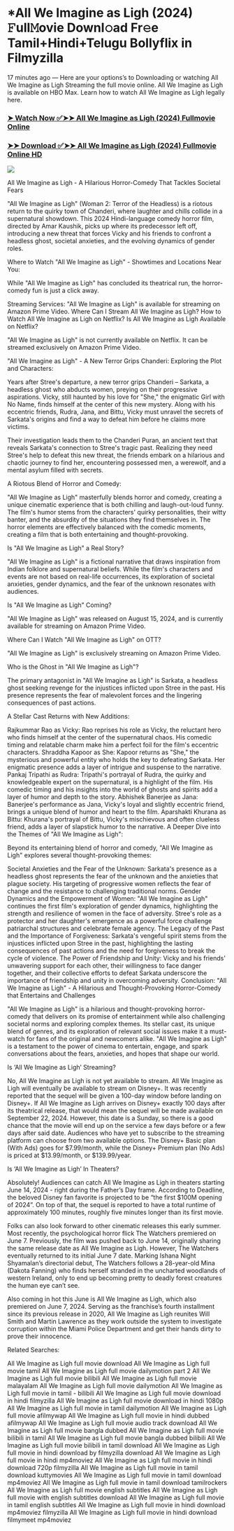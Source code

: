 # *All We Imagine as Ligh (2024) 𝙵ull𝙼ovie Downl𝚘ad Fr𝚎e Tamil+Hindi+Telugu Bollyflix in Filmyzilla
17 minutes ago — Here are your options’s to Downloading or watching All We Imagine as Ligh Streaming the full movie online. All We Imagine as Ligh is available on HBO Max. Learn how to watch All We Imagine as Ligh legally here.


### [➤ Watch Now ✅➤➤ All We Imagine as Ligh (2024) Fullmovie Online](https://t.co/aMbVMKIsDm)

### [➤➤ Download ✅➤➤ All We Imagine as Ligh (2024) Fullmovie Online HD](https://t.co/aMbVMKIsDm)

<p dir="auto"><a href="https://t.co/aMbVMKIsDm" title="PLAY NOW" rel="nofollow"><img src="https://i.imgur.com/jhNGoEt.gif" style="max-width: 100%;"></a></p>


All We Imagine as Ligh - A Hilarious Horror-Comedy That Tackles Societal Fears

"All We Imagine as Ligh" (Woman 2: Terror of the Headless) is a riotous return to the quirky town of Chanderi, where laughter and chills collide in a supernatural showdown. This 2024 Hindi-language comedy horror film, directed by Amar Kaushik, picks up where its predecessor left off, introducing a new threat that forces Vicky and his friends to confront a headless ghost, societal anxieties, and the evolving dynamics of gender roles.

Where to Watch "All We Imagine as Ligh" - Showtimes and Locations Near You:

While "All We Imagine as Ligh" has concluded its theatrical run, the horror-comedy fun is just a click away.

Streaming Services: "All We Imagine as Ligh" is available for streaming on Amazon Prime Video.
Where Can I Stream All We Imagine as Ligh? How to Watch All We Imagine as Ligh on Netflix? Is All We Imagine as Ligh Available on Netflix?

"All We Imagine as Ligh" is not currently available on Netflix. It can be streamed exclusively on Amazon Prime Video.

"All We Imagine as Ligh" - A New Terror Grips Chanderi: Exploring the Plot and Characters:

Years after Stree's departure, a new terror grips Chanderi – Sarkata, a headless ghost who abducts women, preying on their progressive aspirations. Vicky, still haunted by his love for "She," the enigmatic Girl with No Name, finds himself at the center of this new mystery. Along with his eccentric friends, Rudra, Jana, and Bittu, Vicky must unravel the secrets of Sarkata's origins and find a way to defeat him before he claims more victims.

Their investigation leads them to the Chanderi Puran, an ancient text that reveals Sarkata's connection to Stree's tragic past. Realizing they need Stree's help to defeat this new threat, the friends embark on a hilarious and chaotic journey to find her, encountering possessed men, a werewolf, and a mental asylum filled with secrets.

A Riotous Blend of Horror and Comedy:

"All We Imagine as Ligh" masterfully blends horror and comedy, creating a unique cinematic experience that is both chilling and laugh-out-loud funny. The film's humor stems from the characters' quirky personalities, their witty banter, and the absurdity of the situations they find themselves in. The horror elements are effectively balanced with the comedic moments, creating a film that is both entertaining and thought-provoking.

Is "All We Imagine as Ligh" a Real Story?

"All We Imagine as Ligh" is a fictional narrative that draws inspiration from Indian folklore and supernatural beliefs. While the film's characters and events are not based on real-life occurrences, its exploration of societal anxieties, gender dynamics, and the fear of the unknown resonates with audiences.

Is "All We Imagine as Ligh" Coming?

"All We Imagine as Ligh" was released on August 15, 2024, and is currently available for streaming on Amazon Prime Video.

Where Can I Watch "All We Imagine as Ligh" on OTT?

"All We Imagine as Ligh" is exclusively streaming on Amazon Prime Video.

Who is the Ghost in "All We Imagine as Ligh"?

The primary antagonist in "All We Imagine as Ligh" is Sarkata, a headless ghost seeking revenge for the injustices inflicted upon Stree in the past. His presence represents the fear of malevolent forces and the lingering consequences of past actions.

A Stellar Cast Returns with New Additions:

Rajkummar Rao as Vicky: Rao reprises his role as Vicky, the reluctant hero who finds himself at the center of the supernatural chaos. His comedic timing and relatable charm make him a perfect foil for the film's eccentric characters.
Shraddha Kapoor as She: Kapoor returns as "She," the mysterious and powerful entity who holds the key to defeating Sarkata. Her enigmatic presence adds a layer of intrigue and suspense to the narrative.
Pankaj Tripathi as Rudra: Tripathi's portrayal of Rudra, the quirky and knowledgeable expert on the supernatural, is a highlight of the film. His comedic timing and his insights into the world of ghosts and spirits add a layer of humor and depth to the story.
Abhishek Banerjee as Jana: Banerjee's performance as Jana, Vicky's loyal and slightly eccentric friend, brings a unique blend of humor and heart to the film.
Aparshakti Khurana as Bittu: Khurana's portrayal of Bittu, Vicky's mischievous and often clueless friend, adds a layer of slapstick humor to the narrative.
A Deeper Dive into the Themes of "All We Imagine as Ligh":

Beyond its entertaining blend of horror and comedy, "All We Imagine as Ligh" explores several thought-provoking themes:

Societal Anxieties and the Fear of the Unknown: Sarkata's presence as a headless ghost represents the fear of the unknown and the anxieties that plague society. His targeting of progressive women reflects the fear of change and the resistance to challenging traditional norms.
Gender Dynamics and the Empowerment of Women: "All We Imagine as Ligh" continues the first film's exploration of gender dynamics, highlighting the strength and resilience of women in the face of adversity. Stree's role as a protector and her daughter's emergence as a powerful force challenge patriarchal structures and celebrate female agency.
The Legacy of the Past and the Importance of Forgiveness: Sarkata's vengeful spirit stems from the injustices inflicted upon Stree in the past, highlighting the lasting consequences of past actions and the need for forgiveness to break the cycle of violence.
The Power of Friendship and Unity: Vicky and his friends' unwavering support for each other, their willingness to face danger together, and their collective efforts to defeat Sarkata underscore the importance of friendship and unity in overcoming adversity.
Conclusion: "All We Imagine as Ligh" - A Hilarious and Thought-Provoking Horror-Comedy that Entertains and Challenges

"All We Imagine as Ligh" is a hilarious and thought-provoking horror-comedy that delivers on its promise of entertainment while also challenging societal norms and exploring complex themes. Its stellar cast, its unique blend of genres, and its exploration of relevant social issues make it a must-watch for fans of the original and newcomers alike. "All We Imagine as Ligh" is a testament to the power of cinema to entertain, engage, and spark conversations about the fears, anxieties, and hopes that shape our world.


Is ‘All We Imagine as Ligh’ Streaming?

No, All We Imagine as Ligh is not yet available to stream. All We Imagine as Ligh will eventually be available to stream on Disney+. It was recently reported that the sequel will be given a 100-day window before landing on Disney+. If All We Imagine as Ligh arrives on Disney+ exactly 100 days after its theatrical release, that would mean the sequel will be made available on September 22, 2024. However, this date is a Sunday, so there is a good chance that the movie will end up on the service a few days before or a few days after said date. Audiences who have yet to subscribe to the streaming platform can choose from two available options. The Disney+ Basic plan (With Ads) goes for $7.99/month, while the Disney+ Premium plan (No Ads) is priced at $13.99/month, or $139.99/year.

Is ‘All We Imagine as Ligh’ In Theaters?

Absolutely! Audiences can catch All We Imagine as Ligh in theaters starting June 14, 2024 - right during the Father’s Day frame. According to Deadline, the beloved Disney fan favorite is projected to be “the first $100M opening of 2024”. On top of that, the sequel is reported to have a total runtime of approximately 100 minutes, roughly five minutes longer than its first movie.

Folks can also look forward to other cinematic releases this early summer. Most recently, the psychological horror flick The Watchers premiered on June 7. Previously, the film was pushed back to June 14, originally sharing the same release date as All We Imagine as Ligh. However, The Watchers eventually returned to its initial June 7 date. Marking Ishana Night Shyamalan’s directorial debut, The Watchers follows a 28-year-old Mina (Dakota Fanning) who finds herself stranded in the uncharted woodlands of western Ireland, only to end up becoming pretty to deadly forest creatures the human eye can’t see.

Also coming in hot this June is All We Imagine as Ligh, which also premiered on June 7, 2024. Serving as the franchise’s fourth installment since its previous release in 2020, All We Imagine as Ligh reunites Will Smith and Martin Lawrence as they work outside the system to investigate corruption within the Miami Police Department and get their hands dirty to prove their innocence.


Related Searches:

All We Imagine as Ligh full movie download
All We Imagine as Ligh full movie tamil
All We Imagine as Ligh full movie dailymotion part 2
All We Imagine as Ligh full movie bilibili
All We Imagine as Ligh full movie malayalam
All We Imagine as Ligh full movie dailymotion
All We Imagine as Ligh full movie in tamil - bilibili
All We Imagine as Ligh full movie download in hindi filmyzilla
All We Imagine as Ligh full movie download in hindi 1080p
All We Imagine as Ligh full movie in tamil dailymotion
All We Imagine as Ligh full movie afilmywap
All We Imagine as Ligh full movie in hindi dubbed afilmywap
All We Imagine as Ligh full movie audio track download
All We Imagine as Ligh full movie bangla dubbed
All We Imagine as Ligh full movie bilibili in tamil
All We Imagine as Ligh full movie bangla dubbed bilibili
All We Imagine as Ligh full movie bilibili in tamil download
All We Imagine as Ligh full movie in hindi download by filmyzilla
download All We Imagine as Ligh full movie in hindi mp4moviez
All We Imagine as Ligh full movie in hindi download 720p filmyzilla
All We Imagine as Ligh full movie in tamil download kuttymovies
All We Imagine as Ligh full movie in tamil download mp4moviez
All We Imagine as Ligh full movie in tamil download tamilrockers
All We Imagine as Ligh full movie english subtitles
All We Imagine as Ligh full movie with english subtitles download
All We Imagine as Ligh full movie in tamil english subtitles
All We Imagine as Ligh full movie in hindi download mp4moviez filmyzilla
All We Imagine as Ligh full movie in hindi download filmymeet mp4moviez
